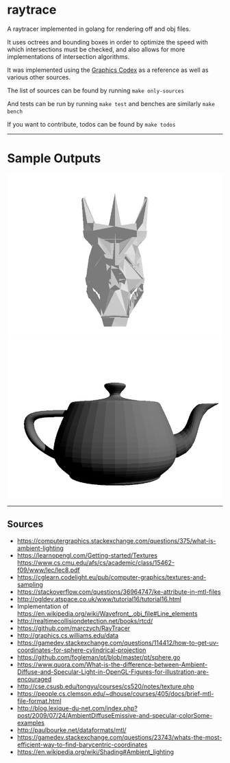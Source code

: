 # raytrace

A raytracer implemented in golang for rendering off and obj files.

It uses octrees and bounding boxes in order to optimize the speed with which intersections
must be checked, and also allows for more implementations of intersection algorithms.

It was implemented using the [Graphics Codex](http://graphicscodex.com/index.php) as a reference
as well as various other sources.

The list of sources can be found by running `make only-sources`

And tests can be run by running `make test` and benches are similarly `make bench`

If you want to contribute, todos can be found by `make todos`

---

# Sample Outputs

![Dragon](./outputs/dragon.png)
![Teapot](./outputs/teapot.png)




---

## Sources

- https://computergraphics.stackexchange.com/questions/375/what-is-ambient-lighting
- https://learnopengl.com/Getting-started/Textures https://www.cs.cmu.edu/afs/cs/academic/class/15462-f09/www/lec/lec8.pdf
- https://cglearn.codelight.eu/pub/computer-graphics/textures-and-sampling
- https://stackoverflow.com/questions/36964747/ke-attribute-in-mtl-files
- http://ogldev.atspace.co.uk/www/tutorial16/tutorial16.html
- Implementation of https://en.wikipedia.org/wiki/Wavefront_.obj_file#Line_elements
- http://realtimecollisiondetection.net/books/rtcd/
- https://github.com/marczych/RayTracer
- http://graphics.cs.williams.edu/data
- https://gamedev.stackexchange.com/questions/114412/how-to-get-uv-coordinates-for-sphere-cylindrical-projection
- https://github.com/fogleman/pt/blob/master/pt/sphere.go
- https://www.quora.com/What-is-the-difference-between-Ambient-Diffuse-and-Specular-Light-in-OpenGL-Figures-for-illustration-are-encouraged
- http://cse.csusb.edu/tongyu/courses/cs520/notes/texture.php
- https://people.cs.clemson.edu/~dhouse/courses/405/docs/brief-mtl-file-format.html
- http://blog.lexique-du-net.com/index.php?post/2009/07/24/AmbientDiffuseEmissive-and-specular-colorSome-examples
- http://paulbourke.net/dataformats/mtl/
- https://gamedev.stackexchange.com/questions/23743/whats-the-most-efficient-way-to-find-barycentric-coordinates
- https://en.wikipedia.org/wiki/Shading#Ambient_lighting
